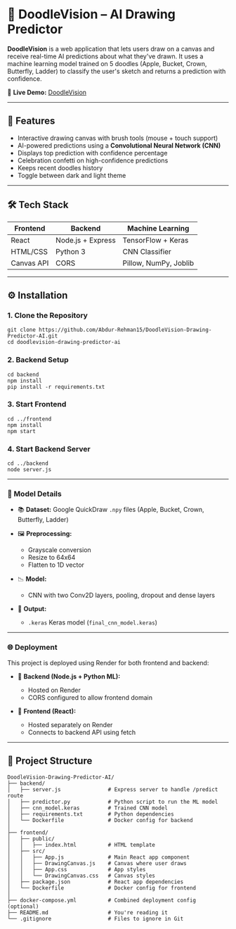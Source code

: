 # 🎨 DoodleVision – AI Drawing Predictor

**DoodleVision** is a web application that lets users draw on a canvas and receive real-time AI predictions about what they've drawn. It uses a machine learning model trained on 5 doodles (Apple, Bucket, Crown, Butterfly, Ladder) to classify the user's sketch and returns a prediction with confidence.

🔗 **Live Demo:** [DoodleVision](https://doodlevision-drawing-predictor-ai-ilhm.onrender.com/)

---

## 🚀 Features

- Interactive drawing canvas with brush tools (mouse + touch support)
- AI-powered predictions using a **Convolutional Neural Network (CNN)**
- Displays top prediction with confidence percentage
- Celebration confetti on high-confidence predictions
- Keeps recent doodles history
- Toggle between dark and light theme

---

## 🛠️ Tech Stack

| Frontend       | Backend              | Machine Learning     |
|----------------|----------------------|-----------------------|
| React          | Node.js + Express    | TensorFlow + Keras   |
| HTML/CSS       | Python 3             | CNN Classifier       |
| Canvas API     | CORS                 | Pillow, NumPy, Joblib |

---

## ⚙️ Installation

### 1. Clone the Repository

```
git clone https://github.com/Abdur-Rehman15/DoodleVision-Drawing-Predictor-AI.git
cd doodlevision-drawing-predictor-ai
```

### 2. Backend Setup

```
cd backend
npm install                
pip install -r requirements.txt  
```

### 3. Start Frontend

```
cd ../frontend
npm install
npm start
```
### 4. Start Backend Server

```
cd ../backend
node server.js
```

--- 

### 🧠 Model Details

- 📚 **Dataset:** Google QuickDraw `.npy` files (Apple, Bucket, Crown, Butterfly, Ladder)
  
- 🖼️ **Preprocessing:**
  - Grayscale conversion
  - Resize to 64x64
  - Flatten to 1D vector
      
- 📉 **Model:**
  - CNN with two Conv2D layers, pooling, dropout and dense layers
      
- 🤖 **Output:**
  - `.keras` Keras model (`final_cnn_model.keras`)

 ---

### 🌐 Deployment

This project is deployed using Render for both frontend and backend:

- 🔧 **Backend (Node.js + Python ML):**
  - Hosted on Render
  - CORS configured to allow frontend domain

- 🎨 **Frontend (React):**
  - Hosted separately on Render
  - Connects to backend API using fetch

 ---

## 📁 Project Structure

```
DoodleVision-Drawing-Predictor-AI/
├── backend/
│   ├── server.js               # Express server to handle /predict route
│   ├── predictor.py            # Python script to run the ML model
│   ├── cnn_model.keras         # Trained CNN model
│   ├── requirements.txt        # Python dependencies
│   └── Dockerfile              # Docker config for backend
│
├── frontend/
│   ├── public/
│   │   ├── index.html          # HTML template
│   ├── src/
│   │   ├── App.js              # Main React app component
│   │   ├── DrawingCanvas.js    # Canvas where user draws
│   │   ├── App.css             # App styles
│   │   └── DrawingCanvas.css   # Canvas styles
│   ├── package.json            # React app dependencies
│   └── Dockerfile              # Docker config for frontend
│
├── docker-compose.yml          # Combined deployment config (optional)
├── README.md                   # You're reading it
└── .gitignore                  # Files to ignore in Git
```


 

 
